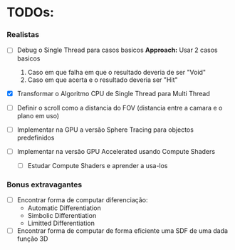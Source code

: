 # TODOs:
### Realistas
- [ ] Debug o Single Thread para casos basicos
	**Approach:** Usar 2 casos basicos
	1. Caso em que falha em que o resultado deveria de ser "Void"
	2. Caso em que acerta e o resultado deveria ser "Hit"

- [x] Transformar o Algoritmo CPU de Single Thread para Multi Thread
- [ ] Definir o scroll como a distancia do FOV (distancia entre a camara e o plano em uso)
- [ ] Implementar na GPU a versão Sphere Tracing para objectos predefinidos
- [ ] Implementar na versão GPU Accelerated usando Compute Shaders
	- [ ] Estudar Compute Shaders e aprender a usa-los

### Bonus extravagantes
- [ ] Encontrar forma de computar diferenciação:
	- Automatic Differentiation
	- Simbolic Differentiation
	- Limitted Differentiation
- [ ] Encontrar forma de computar de forma eficiente uma SDF de uma dada função 3D